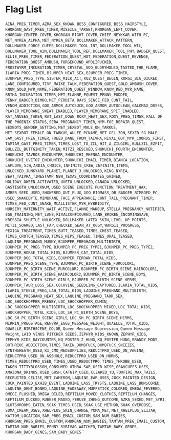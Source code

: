 # Flag List
`AINA_PREG_TIMER`, `AZRA_SEX_KNOWN`, `BESS_CONFIGURED`, `BESS_HAIRSTYLE`, `KHORGAN_GAST_PREG_TIMER`, `MISSILE_TARGET`, `KHORGAN_LEFT_COVER`, `KHORGAN_CENTER_COVER`, `KHORGAN_RIGHT_COVER`, `CHIEF_NEYKKAR_WITH_PC`, `MET_NYREA_ALPHA`, `MET_NYREA_BETA`, `DOLLMAKER_ATTACK_PATTERN`, `DOLLMAKER_FORCE_CUFFS`, `DOLLMAKER_TOOL_INT`, `DOLLMAKER_TOOL_WIL`, `DOLLMAKER_TOOL_AIM`, `DOLLMAKER_TOOL_REF`, `DOLLMAKER_TOOL_PHY`, `BADGER_QUEST`, `ELLIE_PREG_TIMER`, `FEDERATION_QUEST_HOT`, `FEDERATION_QUEST_REVENGE`, `FEDERATION_QUEST_AMBUSH`, `FORGEHOUND_APOLIFUCKED`, `FROSTWYRM_INCUBATION_TIMER`, `CRYSTAL_GOO_GLORYHOLED`, `TASTED_THE_FLAME`, `ILARIA_PREG_TIMER`, `BJUMPER_HEAT_SEX`, `BJUMPER_PREG_TIMER`, `BJUMPER_PREG_TYPE`, `SISTER_MILK_ACT`, `KQ2_QUEST_BEGIN`, `KORGI_BIG_DICKED`, `LANE_CONFIGURED`, `TIVF_MAIKE_TALK`, `FEDERATION_QUEST`, `GOLD_AMBUSH_COVER`, `KNOW_GOLD_MYR_NAME`, `FEDERATION_QUEST_WINDOW`, `KNOW_RED_MYR_NAME`, `BRIHA_INCUBATION_TIMER`, `MET_FLAHNE`, `PQUEST_PENNY_PODDED`, `PENNY_BADGER_BIMBO`, `MET_PERDITA`, `DAYS_SINCE_FED_CUNT_TAIL`, `VENOM_ADDICTION`, `GOO_ARMOR_AUTOSUCK`, `GOO_ARMOR_AUTOCLEAN`, `GALOMAX_DOSES`, `PLAYER_MIMBRANE_SWEAT_ENABLED`, `PLAYER_MIMBRANE_SPIT_ENABLED`, `RAT_ANUSES_TAKEN`, `RAT_LAST_DOWN`, `ROXY_HEAT_SEX`, `ROXY_PREG_TIMER`, `FALL OF THE PHOENIX STATUS`, `SERA_PREGNANCY_TIMER`, `NYM-FOE_REPAIR_QUEST`, `SEXBOTS_GENDER_SETTING`, `MET_SEXBOT_MALE_ON_TARKUS`, `MET_SEXBOT_FEMALE_ON_TARKUS`, `WULFE_PCNAME`, `MET_GEL_ZON`, `SEXED_SG_MALE`, `SAM_GAST_PREG_TIMER`, `FREED_DANE_FROM_TAIVRA`, `RIVAL_GOT_MYR_COORDS_FIRST`, `TAMTAM_GAST_PREG_TIMER`, `TIMES_LOST_TO_ZIL`, `HIT_A_ZILGIRL`, `BULLZIL_EZFIT`, `BULLZIL_BUTTGINITY_TAKEN`, `MITZI_RESCUED`, `SHUKUCHI_FOURTH_ENCOUNTER`, `SHUKUCHI_TAVROS_ENCOUNTER`, `SHUKUCHI_MHENGA_ENCOUNTER`, `SHUKUCHI_UVETO7_ENCOUNTER`, `SHUKUCHI_EMAIL_TIMER`, `BIANCA_LOCATION`, `LAPLOVE`, `SJW`, `ARDIA_CHOICE`, `INFINITE_CREW`, `INFINITE_ITEMS`, `UNLOCKED_JUNKYARD_PLANET`, `PLANET_3_UNLOCKED`, `KING_NYREA`, `BEAT_TAIVRA_TIMESTAMP`, `NEW_TEXAS_COORDINATES_GAINED`, `HOLIDAY_OWEEN_ACTIVATED`, `UVETO_UNLOCKED`, `CANADA_UNLOCKED`, `GASTIGOTH_UNLOCKNUM`, `USED SCENE EXECUTE FUNCTION`, `TREATMENT_HAX`, `AMBER_SEED_USED`, `SHOWERED_OUT_PLUG`, `GOO_BIOMASS`, `DR_BADGER_BIMBOED_PC`, `USED_SNAKEBYTE`, `MIMBRANE_FACE_APPEARANCE`, `CUNT_TAIL_PREGNANT_TIMER`, `TIMES_FED_CUNT_SNAKE`, `MCALLISTER_MYR_HYBRIDITY`, `NURSERY_MATERNITY_WAIT_ACTIVE`, `FLAHNE_MAKEUP`, `STELLA_PREGNANCY_NOTIFIER`, `EGG_TRAINING`, `MET_LANE`, `RIVALCONFIGURED`, `LANE_BROKEN_INCOMINGSAVE`, `KRESSIA_SHUTTLE_UNLOCKED`, `DOLLMAKER_LATEX_SKIN`, `LEVEL_UP_POINTS`, `MITZI_SOAKED`, `LAST_FAP`, `CHECKED_GEAR_AT_OGGY`, `WARGII_PROGRESS`, `PEXIGA_TREATMENT`, `TIMES_BUTT_TEASED`, `TIMES_CHEST_TEASED`, `TIMES_CROTCH_TEASED`, `TIMES_HIPS_TEASED`, `TIMES_ORAL_TEASED`, `LAQUINE_PREGHAND_MUSKY`, `BJUMPER_PREGHAND_MULTIBIRTH`, `BJUMPER_PC_PREG_TYPE`, `BJUMPER_PC_PREG_TYPE1`, `BJUMPER_PC_PREG_TYPE2`, `BJUMPER_HORSE_TOTAL_KIDS`, `BJUMPER_CAT_TOTAL_KIDS`, `BJUMPER_DOG_TOTAL_KIDS`, `BJUMPER_TERRAN_TOTAL_KIDS`, `BJUMPER_PREG_SCENE_TYPE`, `BJUMPER_PC_BIRTH_SCENE_FURCOLOR1`, `BJUMPER_PC_BIRTH_SCENE_FURCOLOR2`, `BJUMPER_PC_BIRTH_SCENE_HAIRCOLOR1`, `BJUMPER_PC_BIRTH_SCENE_HAIRCOLOR2`, `BJUMPER_PC_BIRTH_SCENE_BOYS`, `BJUMPER_PC_BIRTH_SCENE_GIRLS`, `BJUMPER_PC_BIRTH_SCENE_HERMS`, `BJUMPER_TAUR_LOSS_SEX`, `COCKVINE_SEEDLING_CAPTURED`, `ILARIA_TOTAL_KIDS`, `ILARIA_STEELE_PREG`, `LAH_TOTAL_KIDS`, `LAQUINE_PREGHAND_MULTIBIRTH`, `LAQUINE_PREGHAND_HEAT_SEX`, `LAQUINE_PREGHAND_TAUR_SEX`, `LDC_SHOCKHOPPER_PREGBY`, `LDC_SHOCKHOPPER_CUMIN`, `LDC_SHOCKHOPPER_MULTIBIRTH`, `LDC_SHOCKHOPPER_MIXED`, `LDC_TOTAL_KIDS`, `SHOCKHOPPER_TOTAL_KIDS`, `LDC_SH_PC_BIRTH_SCENE_BOYS`, `LDC_SH_PC_BIRTH_SCENE_GIRLS`, `LDC_SH_PC_BIRTH_SCENE_HERMS`, `MIRRIN_PREGSTAGE`, `RENVRA_EGGS_MESSAGE_WEIGHT`, `QUAELLE_TOTAL_KIDS`, `QUAELLE_BIRTHSCENE_COLOR`, `Queen Message Supression`, `Queen Message Weight`, `LAID VENUS PITCHER SEEDS`, `ZEPHYR_KIDS_KNOWN`, `ZEPHYR_KIDS`, `ZEPHYR_KIDS_DAYCOUNTER`, `KQ_POSTER_2_HUNG`, `KQ_POSTER_HUNG`, `BRANDY_MODS`, `BOTHRIOC_ADDICTION`, `TIMES_TAKEN_DUMBFUCK`, `DUMBFUCK_SNEEZES`, `SYNTHSHEATH_USED`, `KI_CMO_MEDSUPPLIES`, `REDUCTPRO_USED_ON_VAGINA`, `REDUCTPRO_USED_ON_ASSHOLE`, `REDUCTPRO_USED_ON_HORNS`, `TIMES_REDUCTPRO_USED`, `TIMES_USED_REDUCTPRO`, `TIMES_THROBB_USED`, `TAKEN_TITTYBLOSSOM`, `CONSUMED_UTHRA_SAP`, `USED_WISP`, `GRAVCUFFS_USES`, `AMAZONA_DRINKS`, `USED_GUSH`, `CATNIP_USED`, `CLEARED_YU`, `FOXFIRE_MAX_TAILS`, `RECRUITED_CELISE`, `MET_CAMERON`, `LAQUINE_EAR_USES`, `COCK_PAINTED_DESIGN`, `COCK_PAINTED_EXHIB_EVENT`, `LAQUINE_LASS_TRYSTS`, `LAQUINE_LASS_BUNSCORED`, `LAQUINE_GENT_BONED`, `LAQUINE_FADEAWAY`, `MUFFSTICK_COLORED`, `OMEGA_FEVERED`, `OMEGE_FLUSHED`, `OMEGA_OILED`, `REPTILUM_MOVED_CLOTHES`, `REPTILUM_CHANGES`, `REPTILUM_DUCKED`, `RUBBER_MADED`, `FERUZE_ZHENG_OUTCOME`, `AZRA_SEXED`, `MET_SYRI`, `SLUTSHROOMS_EATEN`, `SOAK_TIMES_USED`, `SOAK_USE_METHOD`, `SOAK_OVERDOSE`, `SUMA_CREAM_USES`, `XHELPLUS_SKIN_CHANGE`, `YOMA_MET`, `MET_XHELPLUS_ELIJAH`, `KATTOM_LOCATION`, `SAM_PREG_EMAIL_CUSTOM`, `SAM_NUM_BABIES`, `KHORGAN_PREG_EMAIL_CUSTOM`, `KHORGAN_NUM_BABIES`, `TAMTAM_PREG_EMAIL_CUSTOM`, `TAMTAM_NUM_BABIES`, `PENNY_SYRIVAG_WATCHED`, `TAMTAM_BABY_GENES`, `KHORGAN_BABY_GENES`, `SAM_BABY_GENES`
'